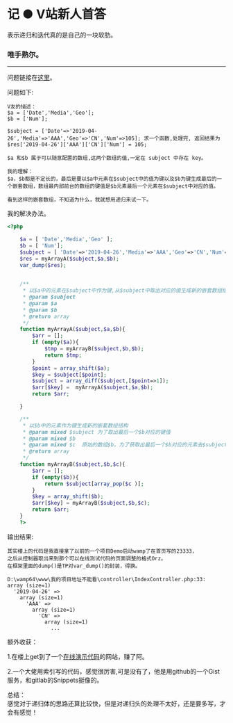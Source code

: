 # 记 ● V站新人首答

表示递归和迭代真的是自己的一块软肋。

### 唯手熟尔。

------

问题链接在[这里](https://www.v2ex.com/t/558972#reply21)。

问题如下:

```
V友的描述：
$a = ['Date','Media','Geo']; 
$b = ['Num'];

$subject = ['Date'=>'2019-04-26','Media'=>'AAA','Geo'=>'CN','Num'=>105]; 求一个函数,处理完, 返回结果为 $res['2019-04-26']['AAA']['CN']['Num'] = 105;

$a 和$b 属于可以随意配置的数组,这两个数组的值,一定在 subject 中存在 key。

我的理解：
$a，$b都是不定长的，最后是要以$a中元素在$subject中的值为键以及$b为键生成最后的一个嵌套数组，数组最内部前台的数组的键值是$b元素最后一个元素在$subject中对应的值。

看到这样的嵌套数组，不知道为什么，我就想用递归来试一下。
```

我的解决办法。

```php
<?php

    $a = [ 'Date','Media','Geo' ];
    $b = [ 'Num'];
    $subject = [ 'Date'=>'2019-04-26','Media'=>'AAA','Geo'=>'CN','Num'=>105];
    $res = myArrayA($subject,$a,$b);
    var_dump($res);
    

    /**
     * 以$a中的元素在$subject中作为键,从$subject中取出对应的值生成新的嵌套数组结构
     * @param $subject
     * @param $a
     * @param $b
     * @return array
     */
    function myArrayA($subject,$a,$b){
        $arr = [];
        if (empty($a)){
            $tmp = myArrayB($subject,$b,$b);
            return $tmp;
        }
        $point = array_shift($a);
        $key = $subject[$point];
        $subject = array_diff($subject,[$point=>1]);
        $arr[$key] =  myArrayA($subject,$a,$b);
        return $arr;

    }

    /**
     * 以$b中的元素作为键生成新的嵌套数组结构
     * @param mixed $subject 为了取出最后一个$b对应的键值
     * @param mixed $b
     * @param mixed $c  原始的数组$b，为了获取出最后一个$b对应的元素去$subject中取值
     * @return array
     */
    function myArrayB($subject,$b,$c){
        $arr = [];
        if (empty($b)){
            return $subject[array_pop($c )];
        }
        $key = array_shift($b);
        $arr[$key] = myArrayB($subject,$b,$c);
        return $arr;
    }
    ?>

```

输出结果:

```
其实楼上的代码是我直接拿了以前的一个项目Demo启动wamp了在首页写的23333，
之后从控制器取出来到那个可以在线测试代码的页面调整的格式Orz。
在框架里面的dump()是TP对var_dump()的封装，得换。

D:\wamp64\www\我的项目地址不能看\controller\IndexController.php:33:
array (size=1)
  '2019-04-26' => 
    array (size=1)
      'AAA' => 
        array (size=1)
          'CN' => 
            array (size=1)
              ...
```

额外收获：

1.在楼上get到了一个[在线演示代码](https://www.dooccn.com//php7/#id/46ae6d604aee73cdd0e1c3ffce4497cf)的网站，赚了阿。

2.一个大佬用索引写的代码，感觉很厉害,可是没有了，他是用github的一个Gist服务，和gitlab的Snippets挺像的。


总结：  
感觉对于递归体的思路还算比较快，但是对递归头的处理不太好，还是要多写，才会有感觉！


